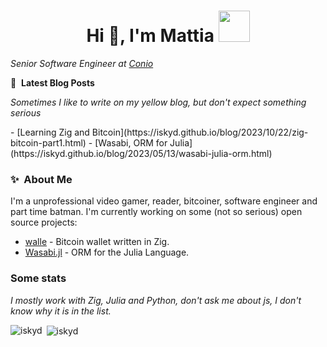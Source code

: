<h1 align="center">Hi 👋, I'm Mattia <img src="https://67.media.tumblr.com/18222d00013f5054a2a43887c54007e1/tumblr_n86kg26M8h1t63sglo1_500.gif" width="50"></h1>
<p><em>Senior Software Engineer at <a href="https://conio.com">Conio</a></em></p>

📕 &nbsp;**Latest Blog Posts**
<p><em>Sometimes I like to write on my yellow blog, but don't expect something serious</em></p>
<!-- BLOG-POST-LIST:START -->
- [Learning Zig and Bitcoin](https://iskyd.github.io/blog/2023/10/22/zig-bitcoin-part1.html)
- [Wasabi, ORM for Julia](https://iskyd.github.io/blog/2023/05/13/wasabi-julia-orm.html)
<!-- BLOG-POST-LIST:END -->

### ✨&nbsp; About Me
I'm a unprofessional video gamer, reader, bitcoiner, software engineer and part time batman. 
I'm currently working on some (not so serious) open source projects:
- [walle](https://github.com/iskyd/walle) - Bitcoin wallet written in Zig.
- [Wasabi.jl](https://github.com/iskyd/Wasabi.jl) - ORM for the Julia Language.

### Some stats
<p><em>I mostly work with Zig, Julia and Python, don't ask me about js, I don't know why it is in the list.</em></p>
<p><img align="left" src="https://github-readme-stats.vercel.app/api/top-langs?username=iskyd&show_icons=true&locale=en&layout=compact" alt="iskyd" /></p>
<p>&nbsp;<img align="center" src="https://github-readme-stats.vercel.app/api?username=iskyd&show_icons=true&locale=en" alt="iskyd" /></p>


